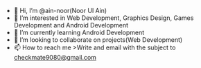 - 👋 Hi, I’m @ain-noor(Noor Ul Ain)
- 👀 I’m interested in Web Development, Graphics Design, Games Development and Android Development 
- 🌱 I’m currently learning Android Development
- 💞️ I’m looking to collaborate on projects(Web Development)
- 📫 How to reach me >Write and email with the subject <FromGithubOutReach> to checkmate9080@gmail.com

<!---
ain-noor/ain-noor is a ✨ special ✨ repository because its `README.md` (this file) appears on your GitHub profile.
You can click the Preview link to take a look at your changes.
--->
